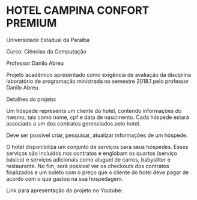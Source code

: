# HOTEL CAMPINA CONFORT PREMIUM

Universidade Estadual da Paraíba

Curso: Ciências da Computação

Professor:Danilo Abreu

Projeto acadêmico apresentado como exigência de avaliação da disciplina laboratório de programação ministrada no semestre 2018.1 pelo professor Danilo Abreu

Detalhes do projeto:

Um hóspede representa um cliente do hotel, contendo informações do mesmo, tais como nome, cpf e data de nascimento. Cada hóspede estará associado a um dos contratos gerenciados pelo hotel.

Deve ser possível criar, pesquisar, atualizar informações de um hóspede.

O hotel disponibiliza um conjunto de serviços para seus hóspedes. Esses serviços são incluídos nos contratos e englobam os quartos (serviço básico) e serviços adicionais como aluguel de carros, babysitter e restaurante. No fim, será possivel ver os checkouts dos contratos finalizados e um boleto com o preço que o cliente do hotel deve pagar de acordo com o que gastou na sua hospedagem.

Link para apresentação do projeto no Youtube:
